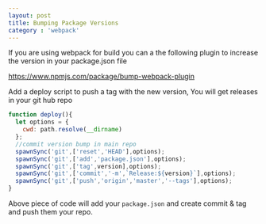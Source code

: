 ```yaml
---
layout: post
title: Bumping Package Versions
category : 'webpack'
---
```


If you are using webpack for build you can a the following plugin to increase the version in your package.json file

https://www.npmjs.com/package/bump-webpack-plugin



Add a deploy script to push a tag with the new version, You will get releases in your git hub repo

```js
function deploy(){
  let options = {
    cwd: path.resolve(__dirname)
  };
  //commit version bump in main repo
  spawnSync('git',['reset','HEAD'],options);
  spawnSync('git',['add','package.json'],options);
  spawnSync('git',['tag',version],options);
  spawnSync('git',['commit','-m',`Release:${version}`],options);
  spawnSync('git',['push','origin','master','--tags'],options);
}
```

Above piece of code will add your `package.json` and create commit & tag and push them your repo.
